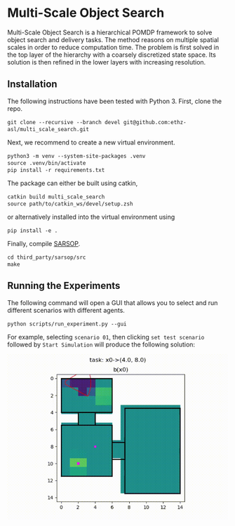 # Multi-Scale Object Search

Multi-Scale Object Search is a hierarchical POMDP framework to solve object search and delivery tasks. The method reasons on multiple spatial scales in order to reduce computation time. The problem is first solved in the top layer of the hierarchy with a coarsely discretized state space. Its solution is then refined in the lower layers with increasing resolution.

## Installation

The following instructions have been tested with Python 3. First, clone the repo.

```
git clone --recursive --branch devel git@github.com:ethz-asl/multi_scale_search.git
```

Next, we recommend to create a new virtual environment.

```
python3 -m venv --system-site-packages .venv
source .venv/bin/activate
pip install -r requirements.txt
```

The package can either be built using catkin,

```
catkin build multi_scale_search
source path/to/catkin_ws/devel/setup.zsh
```

or alternatively installed into the virtual environment using

```
pip install -e .
```

Finally, compile [SARSOP](https://github.com/AdaCompNUS/sarsop).

```
cd third_party/sarsop/src
make
```

## Running the Experiments

The following command will open a GUI that allows you to select and run different scenarios with different agents.

```
python scripts/run_experiment.py --gui
```

For example, selecting `scenario 01`, then clicking `set test scenario` followed by `Start Simulation` will produce the following solution:

![animation](docs/animation.gif)

